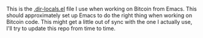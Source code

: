 This is the
[.dir-locals.el](https://www.gnu.org/software/emacs/manual/html_node/emacs/Directory-Variables.html)
file I use when working on Bitcoin from Emacs. This should approximately set up
Emacs to do the right thing when working on Bitcoin code. This might get a
little out of sync with the one I actually use, I'll try to update this repo
from time to time.
